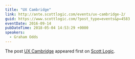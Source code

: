 ```yaml
---
title: "UX Cambridge"
link: http://ante.scottlogic.com/events/ux-cambridge-2/
guid: https://www.scottlogic.com/?post_type=events&p=4583
eventDate: 2016-09-14
pubDateTime: 2018-05-04 14:53:29 +0000
speakers:
  - Graham Odds
---
```


<p>The post <a rel="nofollow" href="http://ante.scottlogic.com/events/ux-cambridge-2/">UX Cambridge</a> appeared first on <a rel="nofollow" href="http://ante.scottlogic.com">Scott Logic</a>.</p>